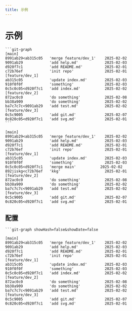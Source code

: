 ```yaml
---
title: 示例
---
```


# 示例

````
```git-graph
[main]
8991ab29<ab315c05   'merge feature/dev_1'    2025-02-02
9091ab29            'add help.md'            2025-02-03
d920f7c1            'add README.md'          2025-02-01
c72b76ef            'init repo'              2025-02-01
[feature/dev_1]
ab315c05            'update index.md'        2025-02-03
910f0f0f            'something'              2025-02-03
0c5c0c05<d920f7c1   'add index.md'           2025-02-02
[feature/dev_2]
872ac0c0            'do something'           2025-02-08
bb38a909            'do something'           2025-02-02
ba7c7c7c<9091ab29   'add test.md'            2025-02-02
[feature/dev_3]
0c5c9005            'add git.md'             2025-02-07
0c820c05<d920f7c1   'add svg.md'             2025-02-01
```
````

```git-graph
[main]
8991ab29<ab315c05   'merge feature/dev_1'    2025-02-02
9091ab29            'add help.md'            2025-02-03
d920f7c1            'add README.md'          2025-02-01
c72b76ef            'init repo'              2025-02-01
[feature/dev_1]
ab315c05            'update index.md'        2025-02-03
910f0f0f            'something'              2025-02-03
0c5c0c05<d920f7c1   'merge main'           2025-02-02
892jiskg<c72b76ef   'kkg'                    2025-02-01
[feature/dev_2]
872ac0c0            'do something'           2025-02-08
bb38a909            'do something'           2025-02-02
ba7c7c7c<9091ab29   'add test.md'            2025-02-02
[feature/dev_3]
0c5c9005            'add git.md'             2025-02-07
0c820c05<d920f7c1   'add svg.md'             2025-02-01
```

## 配置

````
```git-graph showHash=false&showDate=false
````

```git-graph showHash=false&showDate=false
[main]
8991ab29<ab315c05   'merge feature/dev_1'    2025-02-02
9091ab29            'add help.md'            2025-02-03
d920f7c1            'add README.md'          2025-02-01
c72b76ef            'init repo'              2025-02-01
[feature/dev_1]
ab315c05            'update index.md'        2025-02-03
910f0f0f            'something'              2025-02-03
0c5c0c05<d920f7c1   'add index.md'           2025-02-02
[feature/dev_2]
872ac0c0            'do something'           2025-02-08
bb38a909            'do something'           2025-02-02
ba7c7c7c<9091ab29   'add test.md'            2025-02-02
[feature/dev_3]
0c5c9005            'add git.md'             2025-02-07
0c820c05<d920f7c1   'add svg.md'             2025-02-01
```
